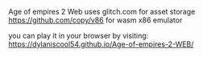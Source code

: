 Age of empires 2 Web uses
glitch.com for asset storage
https://github.com/copy/v86 for wasm x86 emulator

you can play it in your browser by visiting: https://dylaniscool54.github.io/Age-of-empires-2-WEB/
